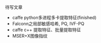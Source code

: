 待写文章

- caffe python多进程多卡提取特征(finished)
- Falconn之局部敏感哈希, PQ, IVF-PQ
- caffe c++ 提取特征、批量提取特征
- MSER+X图像指纹
